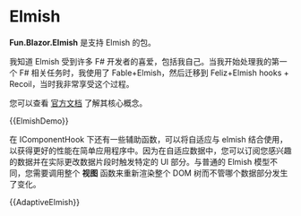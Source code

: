 # Elmish

**Fun.Blazor.Elmish** 是支持 Elmish 的包。

我知道 Elmish 受到许多 F# 开发者的喜爱，包括我自己。当我开始处理我的第一个 F# 相关任务时，我使用了 Fable+Elmish，然后迁移到 Feliz+Elmish hooks + Recoil，当时我非常享受这个过程。

您可以查看 [官方文档](https://elmish.github.io/elmish/) 了解其核心概念。

{{ElmishDemo}}

在 IComponentHook 下还有一些辅助函数，可以将自适应与 elmish 结合使用，以获得更好的性能在简单应用程序中。因为在自适应数据中，您可以订阅您感兴趣的数据并在实际更改数据片段时触发特定的 UI 部分。与普通的 Elmish 模型不同，您需要调用整个 **视图** 函数来重新渲染整个 DOM 树而不管哪个数据部分发生了变化。

{{AdaptiveElmish}}